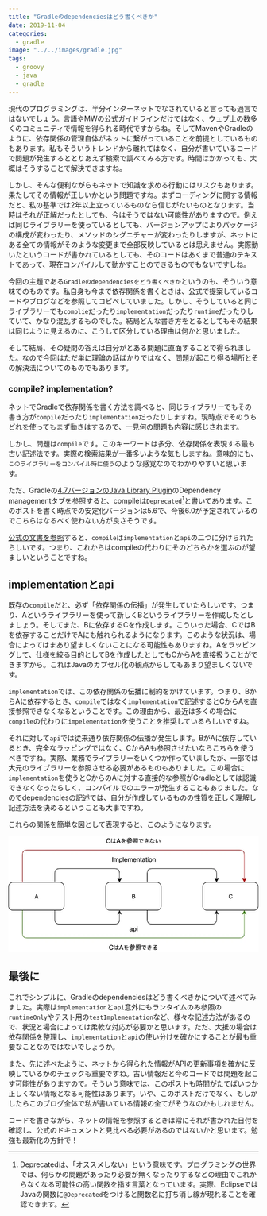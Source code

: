 ```yaml
---
title: "Gradleのdependenciesはどう書くべきか"
date: 2019-11-04
categories: 
  - gradle
image: "../../images/gradle.jpg"
tags:
  - groovy
  - java
  - gradle
---
```


現代のプログラミングは、半分インターネットでなされていると言っても過言ではないでしょう。言語やMWの公式ガイドラインだけではなく、ウェブ上の数多くのコミュニティで情報を得られる時代ですからね。そしてMavenやGradleのように、依存関係の管理自体がネットに繋がっていることを前提としているものもあります。私もそういうトレンドから離れてはなく、自分が書いているコードで問題が発生するととりあえず検索で調べてみる方です。時間はかかっても、大概はそうすることで解決できますね。

しかし、そんな便利ながらもネットで知識を求める行動にはリスクもあります。果たしてその情報が正しいかという問題ですね。まずコーディングに関する情報だと、私の基準では2年以上立っているものなら信じがたいものとなります。当時はそれが正解だったとしても、今はそうではない可能性がありますので。例えば同じライブラリーを使っているとしても、バージョンアップによりパッケージの構成が変わったり、メソッドのシグニチャーが変わったりしますが、ネットにある全ての情報がそのような変更まで全部反映しているとは思えません。実際動いたというコードが書かれているとしても、そのコードはあくまで普通のテキストであって、現在コンパイルして動かすことのできるものでもないですしね。

今回の主題である`Gradleのdependenciesをどう書くべきか`というのも、そういう意味でのものです。私自身も今まで依存関係を書くときは、公式で提案しているコードやブログなどを参照してコピペしていました。しかし、そうしていると同じライブラリーでも`complie`だったり`implementation`だったり`runtime`だったりしていて、かなり混乱するものでした。結局どんな書き方をとるとしてもその結果は同じように見えるのに、こうして区分している理由は何かと思いました。

そして結局、その疑問の答えは自分がとある問題に直面することで得られました。なので今回はただ単に理論の話ばかりではなく、問題が起こり得る場所とその解決法についてのものでもあります。

### compile? implementation?

ネットでGradleで依存関係を書く方法を調べると、同じライブラリーでもその書き方が`compile`だったり`implementation`だったりしますね。現時点でそのうちどれを使ってもまず動きはするので、一見何の問題も内容に感じされます。

しかし、問題は`compile`です。このキーワードは多分、依存関係を表現する最も古い記述法です。実際の検索結果が一番多いような気もしますね。意味的にも、`このライブラリーをコンパイル時に使う`のような感覚なのでわかりやすいと思います。

ただ、Gradleの[4.7バージョンのJava Library Plugin](https://docs.gradle.org/4.7/userguide/java_plugin.html#sec:java_plugin_and_dependency_management)のDependency managementタブを参照すると、compileは`Deprecated`[^1]と書いてあります。このポストを書く時点での安定化バージョンは5.6で、今後6.0が予定されているのでこちらはなるべく使わない方が良さそうです。

[公式の文書を参照](https://docs.gradle.org/5.6.4/userguide/java_library_plugin.html#sec:java_library_separation)すると、`compile`は`implementation`と`api`の二つに分けられたらしいです。つまり、これからはcompileの代わりにそのどちらかを選ぶのが望ましいということですね。

## implementationとapi

既存の`compile`だと、必ず「依存関係の伝播」が発生していたらしいです。つまり、Aというライブラリーを使って新しくBというライブラリーを作成したとしましょう。そしてまた、Bに依存するCを作成します。こういった場合、CではBを依存することだけでAにも触れられるようになります。このような状況は、場合によってはまあり望ましくないことになる可能性もありますね。Aをラッピングして、仕様を絞る目的としてBを作成したとしてもCからAを直接扱うことができますから。これはJavaのカプセル化の観点からしてもあまり望ましくないです。

`implementation`では、この依存関係の伝播に制約をかけています。つまり、BからAに依存するとき、`compile`ではなく`implementation`で記述するとCからAを直接参照できなくなるということです。この理由から、最近は多くの場合に`compile`の代わりに`impelementation`を使うことを推奨しているらしいですね。

それに対して`api`では従来通り依存関係の伝播が発生します。BがAに依存しているとき、完全なラッピングではなく、CからAも参照させたいならこちらを使うべきですね。実際、業務でライブラリーをいくつか作っていましたが、一部では大元のライブラリーを参照させる必要があるものもありました。この場合に`implementation`を使うとCからのAに対する直接的な参照がGradleとしては認識できなくなったらしく、コンパイルでのエラーが発生することもありました。なのでdependenciesの記述では、自分が作成しているものの性質を正しく理解し記述方法を決めるということも大事ですね。

これらの関係を簡単な図として表現すると、このようになります。

![Gradle Implemenatation API](gradle_implementation_api.webp)

## 最後に

これでシンプルに、Gradleのdependenciesはどう書くべきかについて述べてみました。実際は`implementation`と`api`意外にもランタイムのみ参照の`runtimeOnly`やテスト用の`testImplementation`など、様々な記述方法があるので、状況と場合によっては柔軟な対応が必要かと思います。ただ、大抵の場合は依存関係を整理し、`implementation`と`api`の使い分けを確かにすることが最も重要なことなのではないでしょうか。

また、先に述べたように、ネットから得られた情報がAPIの更新事項を確かに反映しているかのチェックも重要ですね。古い情報だと今のコードでは問題を起こす可能性がありますので。そういう意味では、このポストも時間がたてばいつか正しくない情報となる可能性はあります。いや、このポストだけでなく、もしかしたらこのブログ全体で私が書いている情報の全てがそうなのかもしれません。

コードを書きながら、ネットの情報を参照するときは常にそれが書かれた日付を確認し、公式のドキュメントと見比べる必要があるのではないかと思います。勉強も最新化の方針で！

[^1]: Deprecatedは、「オススメしない」という意味です。プログラミングの世界では、何らかの問題があったり必要が無くなったりするなどの理由でこれからなくなる可能性の高い関数を指す言葉となっています。実際、EclipseではJavaの関数に`@Deprecated`をつけると関数名に打ち消し線が現れることを確認できます。
